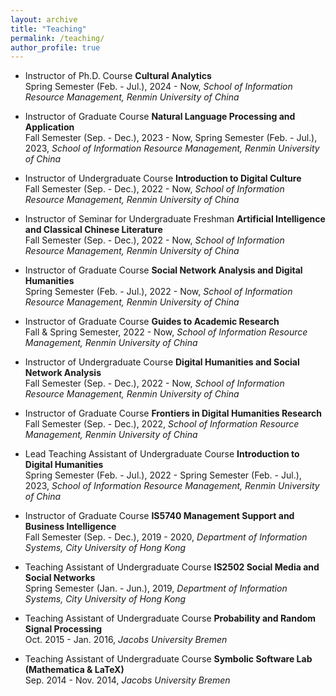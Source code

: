 ```yaml
---
layout: archive
title: "Teaching"
permalink: /teaching/
author_profile: true
---
```

* Instructor of Ph.D. Course <b>Cultural Analytics</b><br>
Spring Semester (Feb. - Jul.), 2024 - Now, *School of Information Resource Management, Renmin University of China*

* Instructor of Graduate Course <b>Natural Language Processing and Application</b><br>
Fall Semester (Sep. - Dec.), 2023 - Now, Spring Semester (Feb. - Jul.), 2023, *School of Information Resource Management, Renmin University of China*

* Instructor of Undergraduate Course <b>Introduction to Digital Culture</b><br>
Fall Semester (Sep. - Dec.), 2022 - Now, *School of Information Resource Management, Renmin University of China*

* Instructor of Seminar for Undergraduate Freshman <b>Artificial Intelligence and Classical Chinese Literature</b><br>
Fall Semester (Sep. - Dec.), 2022 - Now, *School of Information Resource Management, Renmin University of China*

* Instructor of Graduate Course <b>Social Network Analysis and Digital Humanities</b><br>
Spring Semester (Feb. - Jul.), 2022 - Now, *School of Information Resource Management, Renmin University of China*

* Instructor of Graduate Course <b>Guides to Academic Research</b><br>
Fall & Spring Semester, 2022 - Now, *School of Information Resource Management, Renmin University of China*

* Instructor of Undergraduate Course <b>Digital Humanities and Social Network Analysis</b><br>
Fall Semester (Sep. - Dec.), 2022 - Now, *School of Information Resource Management, Renmin University of China*

* Instructor of Graduate Course <b>Frontiers in Digital Humanities Research</b><br>
Fall Semester (Sep. - Dec.), 2022, *School of Information Resource Management, Renmin University of China*

* Lead Teaching Assistant of Undergraduate Course <b>Introduction to Digital Humanities</b><br>
Spring Semester (Feb. - Jul.), 2022 - Spring Semester (Feb. - Jul.), 2023, *School of Information Resource Management, Renmin University of China*

* Instructor of Graduate Course <b>IS5740 Management Support and Business Intelligence</b><br>
Fall Semester (Sep. - Dec.), 2019 - 2020, *Department of Information Systems, City University of Hong Kong*

* Teaching Assistant of Undergraduate Course <b>IS2502 Social Media and Social Networks</b><br>
Spring Semester (Jan. - Jun.), 2019, *Department of Information Systems, City University of Hong Kong*

* Teaching Assistant of Undergraduate Course <b>Probability and Random Signal Processing</b><br>
Oct. 2015 - Jan. 2016, *Jacobs University Bremen*

* Teaching Assistant of Undergraduate Course <b>Symbolic Software Lab (Mathematica & LaTeX)</b><br>
Sep. 2014 - Nov. 2014, *Jacobs University Bremen*

    
    

